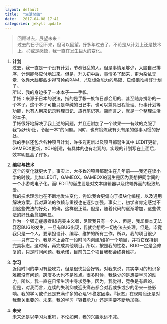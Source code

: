 ```yaml
---
layout: default
title:  "生活总结"
date:   2017-04-08 17:41
categories: jekyll update
---
```

> 回顾过去，展望未来！  
过去的日子回不来，但可以回望。好多年过去了，不论是从计划上还是技术上，抑或是感悟，我一直在发生巨大的变化。  

1. **计划**  
过去，我一直是一个没有计划，节奏很乱的人。但是事情足够少，大脑自己排序、计划能够应付地过来。但是，升入初中后，事情多了起来，更为杂乱无章，依靠大脑那些少得可怜的RAM，以及想象能力的局限，已经很难排好计划了。  
所以，我的身边多了一本本子——手帐。  
手帐：来源于日本的说法，指的是手帐一族每日都会用的、甚至随身携带的一个本子。这个本子可能只是单纯的日记本，也可以兼具日程管理、行事计划等功能，也有人用来记录料理日记、旅行笔记等。简而言之，就是一个整理生活的本子。  
手帐很好地解决了我上述的问题，并且还附加了一个效果——有效的克服了我“另开炉灶，令起一本”的问题。同时，也有锻炼我有头有尾的做事习惯的好处。  
我的手帐还包含各种项目计划，许多的更新以及项目都诞生其中:LEDIT更新，GAMEOX更新，XCH创建，有具体的也有宏观的，实现的计划写在上面后，效率明显高了许多。  
  
  
2. **编程与技术**  
这个的变化就更大了。事实上，大多数的项目都诞生在几年前——我还在读小学的时候。比如:LEDIT，GAMEOX。GAMEOX的诞生是因为我想把同学间的一个小游戏电子化。而LEDIT的诞生则是对文本编辑器以及终端界面的极致热爱。  
我的技术理念也在不断地发生变化，例如:我会更偏向于模块化编程，以及通用解决方案。我对算法的依赖与重视也在逐步加强。事实上，初学者肯定感觉不到这些做法的好处，的确，这样很正常。但是，随着代码的逐渐增加，这些做法的好处会愈加明显。  
作为一个强迫症患者&&完美主义者，尽管我只有一个人，但是，我却根本无法容忍BUG的发生。一旦有BUG出现，我就会想尽一切办法去处理。但是，毕竟我只是一个人，要承担设计、编写、维护的所有工作。所以，我的项目很少——只有三个。我基本上会在一段时间内创建/维护一个项目，并将它保持到完美状态。这时候，再完成其他项目。所以，按照我的性格，BUG一定是会修复的，只是时间问题。我承诺，目前的三个项目我都会终身维护。  
  
  
  
3. **学习**  
近段时间的学习有些吃力，但是很快就会好转。对我来说，其实学习的知识多难都没有问题，跨度多大也不是难点。很多时候，我缺少的是想要学习的动力，所以，我一直在日常生活中寻求竞争。因为，我觉得，竞争是有趣的。  
但是，对我而言，连续的失利抑或迎头痛击都会对我或多或少的带来一些影响。我的学习或许还是充满许多的心理/不稳定因素。『状态』在现阶段还是对我至关重要的。未来，我的学习『容错能力』还是需要不断地加强。  
  
  
  
4. **未来**  
未来还是以学习为重吧，不论如何，我的兴趣永远不减。  
